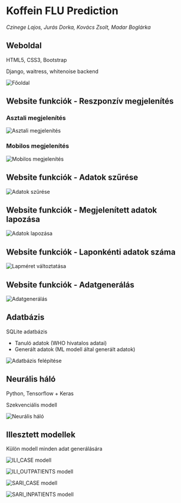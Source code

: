 # Koffein FLU Prediction

*Czinege Lajos, Jurás Dorka, Kovács Zsolt, Madar Boglárka*

## Weboldal

HTML5, CSS3, Bootstrap

Django, waitress, whitenoise backend

![Főoldal](img/index.png)

## Website funkciók - Reszponzív megjelenítés

### Asztali megjelenítés

![Asztali megjelenítés](img/desktop.png)

### Mobilos megjelenítés

![Mobilos megjelenítés](img/mobile.png)

## Website funkciók - Adatok szűrése

![Adatok szűrése](img/filter.gif)

## Website funkciók - Megjelenített adatok lapozása

![Adatok lapozása](img/pages.gif)

## Website funkciók - Laponkénti adatok száma

![Lapméret változtatása](img/page_size.gif)

## Website funkciók - Adatgenerálás

![Adatgenerálás](img/gen.gif)

## Adatbázis

SQLite adatbázis

- Tanuló adatok (WHO hivatalos adatai)
- Generált adatok (ML modell által generált adatok)

![Adatbázis felépítése](img/db.png)

## Neurális háló

Python, Tensorflow + Keras

Szekvenciális modell

![Neurális háló](img/AImodell.png)

## Illesztett modellek

Külön modell minden adat generálására

![ILI_CASE modell](img/ILI_CASE.png)

![ILI_OUTPATIENTS modell](img/ILI_OUTPATIENTS.png)

![SARI_CASE modell](img/SARI_CASE.png)

![SARI_INPATIENTS modell](img/SARI_INPATIENTS.png)
